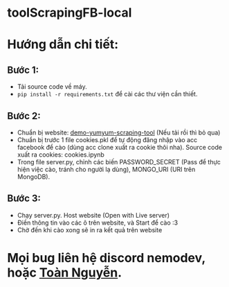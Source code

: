 # toolScrapingFB-local
# Hướng dẫn chi tiết:
## Bước 1: 
- Tải source code về máy.
- `pip install -r requirements.txt` để cài các thư viện cần thiết.
## Bước 2:
- Chuẩn bị website: [demo-yumyum-scraping-tool](https://github.com/ifindnemo/demo-yumyum-scraping-tool) (Nếu tải rồi thì bỏ qua)
- Chuẩn bị trước 1 file cookies.pkl để tự động đăng nhập vào acc facebook để cào (dùng acc clone xuất ra cookie thôi nha). Source code xuất ra cookies: cookies.ipynb
- Trong file server.py, chỉnh các biến PASSWORD_SECRET (Pass để thực hiện việc cào, tránh cho người lạ dùng), MONGO_URI (URI trên MongoDB).
## Bước 3:
- Chạy server.py. Host website (Open with Live server)
- Điền thông tin vào các ô trên website, và Start để cào :3
- Chờ đến khi cào xong sẽ in ra kết quả trên website
# Mọi bug liên hệ discord nemodev, hoặc [Toàn Nguyễn](https://www.facebook.com/toannguyen.8640/).
